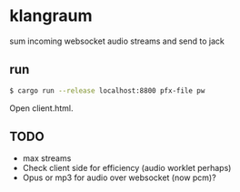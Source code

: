 # klangraum
sum incoming websocket audio streams and send to jack

## run

``` bash
$ cargo run --release localhost:8800 pfx-file pw
```

Open client.html.

## TODO
* max streams
* Check client side for efficiency (audio worklet perhaps)
* Opus or mp3 for audio over websocket (now pcm)?
